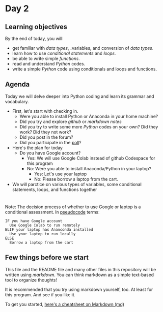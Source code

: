 # Day 2

## Learning objectives
By the end of today, you will
- get familiar with _data types_, _variables, and conversion of _data types_. 
- learn how to use _conditional statements_ and _loops_.
- be able to write simple _functions_.
- read and understand _Python_ codes.
- write a simple _Python_ code using conditionals and loops and functions.

## Agenda
Today we will delve deeper into Python coding and learn its grammar and vocabulary.

- First, let's start with checking in.
  - Were you able to install Python or Anaconda in your home machine?
  - Did you try and explore _github_ or _markdown notes_
  - Did you try to write some more _Python_ codes on your own? Did they work? Did they not work?
  - Did you post in the forum?
  - Did you participate in the [poll](https://github.com/orgs/c4c-2023/discussions/2#discussion-5436146)?
- Here's the plan for today
  - Do you have Google account?
    - Yes: We will use Google Colab instead of github Codespace for this program
	- No: Were you able to install Anaconda/Python in your laptop?
      - Yes: Let's use your laptop
	  - No: Please borrow a laptop from the cart.
- We will parctice on various types of variables, some conditional statements, loops, and functions together


#

Note: The decision process of whether to use Google or laptop is a conditional assessment. In [pseudocode](https://en.wikipedia.org/wiki/Pseudocode) terms:

    IF you have Google account
      Use Google Colab to run remotely
    ELIF your laptop has Ananconda installed
      Use your laptop to run locally  
    ELSE
      Borrow a laptop from the cart


## Few things before we start
This file and the README file and many other files in this repository will be written using _markdown_. You can think markdown as a simple text-based tool to organize thoughts!

It is recommended that you try using markdown yourself, too. At least for this program. And see if you like it.

To get you started, [here's a cheatsheet on Markdown (md)](https://github.com/adam-p/markdown-here/wiki/Markdown-Cheatsheet)
